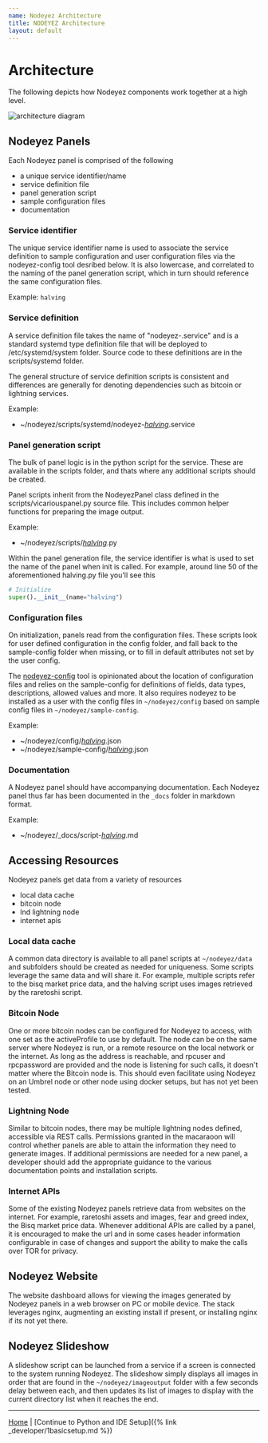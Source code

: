 ```yaml
---
name: Nodeyez Architecture
title: NODEYEZ Architecture
layout: default
---
```


# Architecture

The following depicts how Nodeyez components work together at a high level.

![architecture diagram](../images/nodeyez-architecture.drawio.png)

## Nodeyez Panels

Each Nodeyez panel is comprised of the following

- a unique service identifier/name
- service definition file
- panel generation script
- sample configuration files
- documentation

### Service identifier

The unique service identifier name is used to associate the service definition to sample configuration and user configuration files via the nodeyez-config tool desribed below.  It is also lowercase, and correlated to the naming of the panel generation script, which in turn should reference the same configuration files.

Example: `halving`

### Service definition

A service definition file takes the name of "nodeyez-<serviceid>.service" and is a standard systemd type definition file that will be deployed to /etc/systemd/system folder.  Source code to these definitions are in the scripts/systemd folder.

The general structure of service definition scripts is consistent and differences are generally for denoting dependencies such as bitcoin or lightning services.

Example: 

<ul><li>~/nodeyez/scripts/systemd/nodeyez-<i><u>halving</u></i>.service</li></ul>


### Panel generation script

The bulk of panel logic is in the python script for the service.  These are available in the scripts folder, and thats where any additional scripts should be created.

Panel scripts inherit from the NodeyezPanel class defined in the scripts/vicariouspanel.py source file. This includes common helper functions for preparing the image output.

Example: 

<ul><li>~/nodeyez/scripts/<i><u>halving</u></i>.py</li></ul>

Within the panel generation file, the service identifier is what is used to set the name of the panel when init is called.  For example, around line 50 of the aforementioned halving.py file you'll see this

```python
# Initialize
super().__init__(name="halving")
```

### Configuration files

On initialization, panels read from the configuration files. These scripts look for user defined configuration in the config folder, and fall back to the sample-config folder when missing, or to fill in default attributes not set by the user config.

The [nodeyez-config](../scripts/nodeyez-config) tool is opinionated about the location of configuration files and relies on the sample-config for definitions of fields, data types, descriptions, allowed values and more. It also requires nodeyez to be installed as a user with the config files in `~/nodeyez/config` based on sample config files in `~/nodeyez/sample-config`.

Example: 

<ul><li>~/nodeyez/config/<i><u>halving</u></i>.json</li><li>~/nodeyez/sample-config/<i><u>halving</u></i>.json</li></ul>

### Documentation

A Nodeyez panel should have accompanying documentation.  Each Nodeyez panel thus far has been documented in the `_docs` folder in markdown format.

Example:

<ul><li>~/nodeyez/_docs/script-<i><u>halving</u></i>.md</li></ul>

## Accessing Resources

Nodeyez panels get data from a variety of resources

- local data cache
- bitcoin node
- lnd lightning node
- internet apis

### Local data cache

A common data directory is available to all panel scripts at `~/nodeyez/data` and subfolders should be created as needed for uniqueness. Some scripts leverage the same data and will share it. For example, multiple scripts refer to the bisq market price data, and the halving script uses images retrieved by the raretoshi script.

### Bitcoin Node

One or more bitcoin nodes can be configured for Nodeyez to access, with one set as the activeProfile to use by default.  The node can be on the same server where Nodeyez is run, or a remote resource on the local network or the internet.  As long as the address is reachable, and rpcuser and rpcpassword are provided and the node is listening for such calls, it doesn't matter where the Bitcoin node is.  This should even facilitate using Nodeyez on an Umbrel node or other node using docker setups, but has not yet been tested.

### Lightning Node

Similar to bitcoin nodes, there may be multiple lightning nodes defined, accessible via REST calls.  Permissions granted in the macaraoon will control whether panels are able to attain the information they need to generate images.  If additional permissions are needed for a new panel, a developer should add the appropriate guidance to the various documentation points and installation scripts.

### Internet APIs

Some of the existing Nodeyez panels retrieve data from websites on the internet. For example, raretoshi assets and images, fear and greed index, the Bisq market price data. Whenever additional APIs are called by a panel, it is encouraged to make the url and in some cases header information configurable in case of changes and support the ability to make the calls over TOR for privacy.

## Nodeyez Website

The website dashboard allows for viewing the images generated by Nodeyez panels in a web browser on PC or mobile device.  The stack leverages nginx, augmenting an existing install if present, or installing nginx if its not yet there.

## Nodeyez Slideshow

A slideshow script can be launched from a service if a screen is connected to the system running Nodeyez.  The slideshow simply displays all images in order that are found in the `~/nodeyez/imageoutput` folder with a few seconds delay between each, and then updates its list of images to display with the current directory list when it reaches the end.

---

[Home](../) | [Continue to Python and IDE Setup]({% link _developer/1basicsetup.md %})
